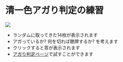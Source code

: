 # 清一色アガり判定の練習
![](https://gyazo.comee3bdece307b3ff949974575c63ed3e4.png)

* ランダムに取ってきた14枚が表示されます
* アガっているか? 何を切れば聴牌するか? を考えます
* クリックすると答が表示されます
* [アガり判定ページ](http://pitecan.com/Puzzle/Haipai/)で試すことができます
